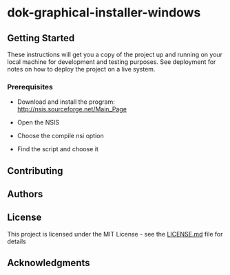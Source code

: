 # dok-graphical-installer-windows

## Getting Started

These instructions will get you a copy of the project up and running on your local machine for development and testing purposes. See deployment for notes on how to deploy the project on a live system.

### Prerequisites

* Download and install the program:
http://nsis.sourceforge.net/Main_Page

* Open the NSIS

* Choose the compile nsi option

* Find the script and choose it

### 

## Contributing

## Authors

## License

This project is licensed under the MIT License - see the [LICENSE.md](LICENSE.md) file for details

## Acknowledgments

